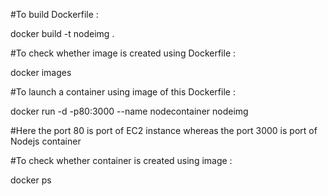 

#To build Dockerfile :

docker build -t nodeimg .

#To check whether image is created using Dockerfile :

docker images

#To launch a container using image of this Dockerfile :

docker run -d -p80:3000 --name nodecontainer nodeimg

#Here the port 80 is port of EC2 instance whereas the port 3000 is port of Nodejs container

#To check whether container is created using image :

docker ps
